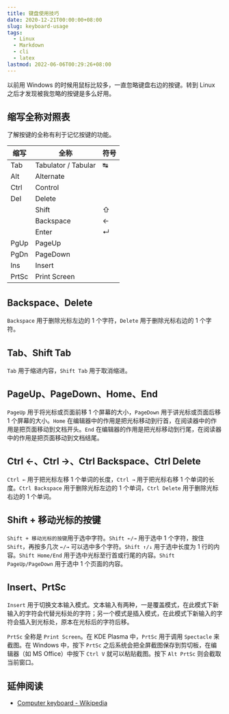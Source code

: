 ```yaml
---
title: 键盘使用技巧
date: 2020-12-21T00:00:00+08:00
slug: keyboard-usage
tags:
  - Linux
  - Markdown
  - cli
  - latex
lastmod: 2022-06-06T00:29:26+08:00
---
```


以前用 Windows 的时候用鼠标比较多，一直忽略键盘右边的按键。转到 Linux 之后才发现被我忽略的按键是多么好用。

## 缩写全称对照表

了解按键的全称有利于记忆按键的功能。

| 缩写  | 全称                | 符号 |
| ----- | ------------------- | ---- |
| Tab   | Tabulator / Tabular | ↹    |
| Alt   | Alternate           |      |
| Ctrl  | Control             |      |
| Del   | Delete              |      |
|       | Shift               | ⇧    |
|       | Backspace           | ←    |
|       | Enter               | ↵    |
| PgUp  | PageUp              |      |
| PgDn  | PageDown            |      |
| Ins   | Insert              |      |
| PrtSc | Print Screen        |      |

## Backspace、Delete

`Backspace` 用于删除光标左边的 1 个字符，`Delete` 用于删除光标右边的 1 个字符。

## Tab、Shift Tab

`Tab` 用于缩进内容，`Shift Tab` 用于取消缩进。

## PageUp、PageDown、Home、End

`PageUp` 用于将光标或页面前移 1 个屏幕的大小，`PageDown` 用于讲光标或页面后移 1 个屏幕的大小。`Home` 在编辑器中的作用是把光标移动到行首，在阅读器中的作用是把页面移动到文档开头。`End` 在编辑器的作用是把光标移动到行尾，在阅读器中的作用是把页面移动到文档结尾。

## Ctrl ←、Ctrl →、Ctrl Backspace、Ctrl Delete

`Ctrl ←` 用于把光标左移 1 个单词的长度，`Ctrl →` 用于把光标右移 1 个单词的长度。`Ctrl Backspace` 用于删除光标左边的 1 个单词，`Ctrl Delete` 用于删除光标右边的 1 个单词。

## Shift + 移动光标的按键

`Shift + 移动光标的按键`用于选中字符。`Shift ←/→` 用于选中 1 个字符，按住 `Shift`，再按多几次 `←/→` 可以选中多个字符。`Shift ↑/↓` 用于选中长度为 1 行的内容。`Shift Home/End` 用于选中光标至行首或行尾的内容。`Shift PageUp/PageDown` 用于选中 1 个页面的内容。

## Insert、PrtSc

`Insert` 用于切换文本输入模式。文本输入有两种，一是覆盖模式，在此模式下新输入的字符会代替光标处的字符；另一个模式是插入模式，在此模式下新输入的字符会插入到光标处，原本在光标后的字符后移。

`PrtSc` 全称是 `Print Screen`。在 KDE Plasma 中，`PrtSc` 用于调用 `Spectacle` 来截图。在 Windows 中，按下 `PrtSc` 之后系统会把全屏截图保存到剪切板，在编辑器（如 MS Office）中按下 `Ctrl V` 就可以粘贴截图。按下 `Alt PrtSc` 则会截取当前窗口。

## 延伸阅读

- [Computer keyboard - Wikipedia](https://en.wikipedia.org/wiki/Computer_keyboard)
